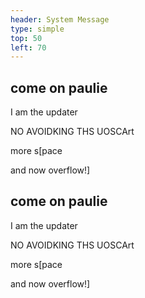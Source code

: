 ```yaml
---
header: System Message
type: simple
top: 50
left: 70
---
```



## come on paulie

I am the updater


NO AVOIDKING THS UOSCArt


more s[pace

and now overflow!]

## come on paulie

I am the updater


NO AVOIDKING THS UOSCArt


more s[pace

and now overflow!]